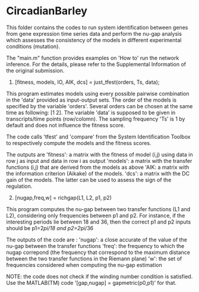 # CircadianBarley

This folder contains the codes to run system identification between genes from gene expression time series data
and perform the nu-gap analysis which assesses the consistency of the models in different experimental conditions (mutation).

The "main.m" function provides examples on 'How to' run the network inference. 
For the details, please refer to the Supplemental Information of the original submission.

1) [fitness, models, IO, AIK, dcs] = just_tfest(orders, Ts, data);

This program estimates models using every possible pairwise combination in the 'data' provided as input-output sets. The order of the models is specified by the variable 'orders'. Several orders can be chosen at the same time as following: [1 2].
The variable 'data' is supposed to be given in transcripts/time points (row/colomn). The sampling frequency 'Ts' is 1 by default and does not influence the fitness score.

The code calls 'tfest' and 'compare' from the System Identification Toolbox to respectively compute the models and the fitness scores.

The outputs are 
'fitness': a matrix with the fitness of model (i,j) using data in row j as input and data in row i as output
'models': a matrix with the transfer functions (i,j) that are derived from the models as above
'AIK: a matrix with the information criterion (Aikake) of the models.
'dcs': a matrix with the DC gain of the models. The latter can be used to assess the sign of the regulation.

2) [nugap,freq,w] = richgap(L1, L2, p1, p2)

This program computes the nu-gap between two transfer functions (L1 and L2), considering only frequencies between p1 and p2.
For instance, if the interesting periods lie between 18 and 36, then the correct p1 and p2 inputs should be p1=2*pi/18 and p2=2*pi/36

The outputs of the code are :
'nugap': a close accurate of the value of the nu-gap between the transfer functions
'freq': the frequency to which the nugap correpond (the frequency that correspond to the maximum distance between the two transfer functions in the Riemann plane)
'w': the set of frequencies considered when computing the nu-gap estimation

NOTE: the code does not check if the winding number condition is satisfied. Use the MATLAB(TM) code '[gap,nugap] = gapmetric(p0,p1)' for that. 
